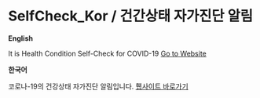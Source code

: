 # SelfCheck_Kor / 건간상태 자가진단 알림

**English**

It is Health Condition Self-Check for COVID-19
[Go to Website](https://kor-selfcheck.kro.kr/Main.html)

**한국어**

코로나-19의 건강상태 자가진단 알림입니다.
[휍사이트 바로가기](https://kor-selfcheck.kro.kr/Main.html)
